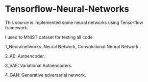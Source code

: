 # Tensorflow-Neural-Networks
This source is implemented some neural networks using Tensorflow framework.

I used to MNIST dataset for testing all code

1_Neuralnetworks: Neural Network, Convolutional Neural Network . 

2_AE: Autoencoder.

3_VAE: Variational Autoencoders.

4_GAN: Generative adversarial network.
